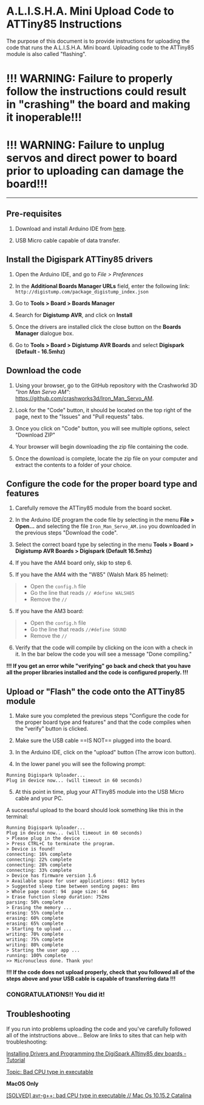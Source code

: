 # A.L.I.S.H.A. Mini Upload Code to ATTiny85 Instructions

The purpose of this document is to provide instructions for uploading the code that runs the A.L.I.S.H.A. Mini board. Uploading code to the ATTiny85 module is also called "flashing".

# !!! WARNING: Failure to properly follow the instructions could result in "crashing" the board and making it inoperable!!!

# !!! WARNING: Failure to unplug servos and direct power to board prior to uploading can damage the board!!! 

---
## Pre-requisites

1. Download and install Arduino IDE from [here](https://www.arduino.cc/en/software).

2. USB Micro cable capable of data transfer.

## Install the Digispark ATTiny85 drivers

1. Open the Arduino IDE, and go to *File > Preferences*

2. In the **Additional Boards Manager URLs** field, enter the following link: `http://digistump.com/package_digistump_index.json`

3. Go to **Tools > Board > Boards Manager**

4. Search for **Digistump AVR**, and click on **Install**

5. Once the drivers are installed click the close button on the **Boards Manager** dialogue box.

6. Go to **Tools > Board > Digistump AVR Boards** and select **Digispark (Default - 16.5mhz)**

## Download the code

1. Using your browser, go to the GitHub repository with the Crashworkd 3D *"Iron Man Servo AM"*: https://github.com/crashworks3d/Iron_Man_Servo_AM.

2. Look for the "Code" button, it should be located on the top right of the page, next to the "Issues" and "Pull requests" tabs.

3. Once you click on "Code" button, you will see multiple options, select "Download ZIP"

4. Your browser will begin downloading the zip file containing the code.

5. Once the download is complete, locate the zip file on your computer and extract the contents to a folder of your choice.

## Configure the code for the proper board type and features

1. Carefully remove the ATTiny85 module from the board socket.
2. In the Arduino IDE program the code file by selecting in the menu **File > Open...** and selecting the file `Iron_Man_Servo_AM.ino` you downloaded in the previous steps "Download the code".

3. Select the correct board type by selecting in the menu **Tools > Board > Digistump AVR Boards > Digispark (Default 16.5mhz)**

4. If you have the AM4 board only, skip to step 6.

5. If you have the AM4 with the "W85" (Walsh Mark 85 helmet):

> - Open the `config.h` file
> - Go the line that reads `// #define WALSH85`
> - Remove the `//`

5. If you have the AM3 board:
> - Open the `config.h` file
> - Go the line that reads `//#define SOUND`
> - Remove the `//`

6. Verify that the code will compile by clicking on the icon with a check in it.  In the bar below the code you will see a message "Done compiling."

**!!! If you get an error while "verifying" go back and check that you have all the proper libraries installed and the code is configured properly. !!!**

## Upload or "Flash" the code onto the ATTiny85 module

1. Make sure you completed the previous steps "Configure the code for the proper board type and features" and that the code compiles when the "verify" button is clicked.

2. Make sure the USB cable ==IS NOT== plugged into the board.

3. In the Arduino IDE, click on the "upload" button (The arrow icon button).

4. In the lower panel you will see the following prompt:

```
Running Digispark Uploader...
Plug in device now... (will timeout in 60 seconds)
```

5. At this point in time, plug your ATTiny85 module into the USB Micro cable and your PC.

A successful upload to the board should look something like this in the terminal:

```
Running Digispark Uploader...
Plug in device now... (will timeout in 60 seconds)
> Please plug in the device ... 
> Press CTRL+C to terminate the program.
> Device is found!
connecting: 16% complete
connecting: 22% complete
connecting: 28% complete
connecting: 33% complete
> Device has firmware version 1.6
> Available space for user applications: 6012 bytes
> Suggested sleep time between sending pages: 8ms
> Whole page count: 94  page size: 64
> Erase function sleep duration: 752ms
parsing: 50% complete
> Erasing the memory ...
erasing: 55% complete
erasing: 60% complete
erasing: 65% complete
> Starting to upload ...
writing: 70% complete
writing: 75% complete
writing: 80% complete
> Starting the user app ...
running: 100% complete
>> Micronucleus done. Thank you!
```

**!!! If the code does not upload properly, check that you followed all of the steps above and your USB cable is capable of transferring data !!!**

### CONGRATULATIONS!! You did it!

## Troubleshooting

If you run into problems uploading the code and you've carefully followed all of the intstructions above...  Below are links to sites that can help with troubleshooting:

[Installing Drivers and Programming the DigiSpark ATtiny85 dev boards - Tutorial](https://www.youtube.com/watch?v=MmDBvgrYGZs)

[Topic: Bad CPU type in executable](https://digistump.com/board/index.php?topic=3249.0)

**MacOS Only**

[[SOLVED] avr-g++: bad CPU type in executable // Mac Os 10.15.2 Catalina](https://www.youtube.com/watch?v=xv1e6ZOBVfA)
